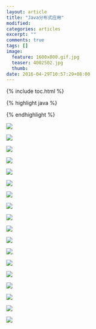 ```yaml
---
layout: article
title: "Java分布式应用"
modified:
categories: articles
excerpt: ""
comments: true
tags: []
image: 
  feature: 1600x800.gif.jpg
  teaser: 4002502.jpg
  thumb:
date: 2016-04-29T10:57:29+08:00
---
```


{% include toc.html %}

{% highlight java %}

{% endhighlight %}

![](http://7xqsae.com1.z0.glb.clouddn.com/%E5%88%86%E5%B8%83%E5%BC%8F%E5%9F%BA%E7%A1%80JVM1.png)

![](http://7xqsae.com1.z0.glb.clouddn.com/%E5%88%86%E5%B8%83%E5%BC%8F%E5%9F%BA%E7%A1%80JVM2.png)

![](http://7xqsae.com1.z0.glb.clouddn.com/%E5%88%86%E5%B8%83%E5%BC%8F%E5%9F%BA%E7%A1%80JVM3.png)

![](http://7xqsae.com1.z0.glb.clouddn.com/%E5%88%86%E5%B8%83%E5%BC%8F%E5%9F%BA%E7%A1%80JVM4.png)

![](http://7xqsae.com1.z0.glb.clouddn.com/%E5%88%86%E5%B8%83%E5%BC%8F%E5%9F%BA%E7%A1%80JVM5.png)

![](http://7xqsae.com1.z0.glb.clouddn.com/%E5%88%86%E5%B8%83%E5%BC%8F%E5%9F%BA%E7%A1%80JVM6.png)

![](http://7xqsae.com1.z0.glb.clouddn.com/%E5%88%86%E5%B8%83%E5%BC%8F%E5%9F%BA%E7%A1%80JVM7.png)

![](http://7xqsae.com1.z0.glb.clouddn.com/%E5%88%86%E5%B8%83%E5%BC%8F%E5%9F%BA%E7%A1%80JVM8.png)

![](http://7xqsae.com1.z0.glb.clouddn.com/%E5%88%86%E5%B8%83%E5%BC%8F%E5%9F%BA%E7%A1%80JVM9.png)

![](http://7xqsae.com1.z0.glb.clouddn.com/%E5%88%86%E5%B8%83%E5%BC%8F%E5%9F%BA%E7%A1%80JVM10.png)

![](http://7xqsae.com1.z0.glb.clouddn.com/%E5%88%86%E5%B8%83%E5%BC%8F%E5%9F%BA%E7%A1%80JVM11.png)

![](http://7xqsae.com1.z0.glb.clouddn.com/%E5%88%86%E5%B8%83%E5%BC%8F%E5%9F%BA%E7%A1%80JVM12.png)

![](http://7xqsae.com1.z0.glb.clouddn.com/%E5%88%86%E5%B8%83%E5%BC%8F%E5%9F%BA%E7%A1%80JVM13.png)

![](http://7xqsae.com1.z0.glb.clouddn.com/%E5%88%86%E5%B8%83%E5%BC%8F%E5%9F%BA%E7%A1%80JVM14.png)

![](http://7xqsae.com1.z0.glb.clouddn.com/%E5%88%86%E5%B8%83%E5%BC%8F%E5%9F%BA%E7%A1%80JVM15.png)

![](http://7xqsae.com1.z0.glb.clouddn.com/%E5%88%86%E5%B8%83%E5%BC%8F%E5%9F%BA%E7%A1%80JVM16.png)

![](http://7xqsae.com1.z0.glb.clouddn.com/%E5%88%86%E5%B8%83%E5%BC%8F%E5%9F%BA%E7%A1%80JVM17.png)

![](http://7xqsae.com1.z0.glb.clouddn.com/%E5%88%86%E5%B8%83%E5%BC%8F%E5%9F%BA%E7%A1%80JVM18.png)
